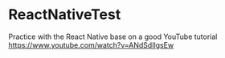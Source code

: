# ReactNativeTest
Practice with the React Native base on a good YouTube tutorial https://www.youtube.com/watch?v=ANdSdIlgsEw
